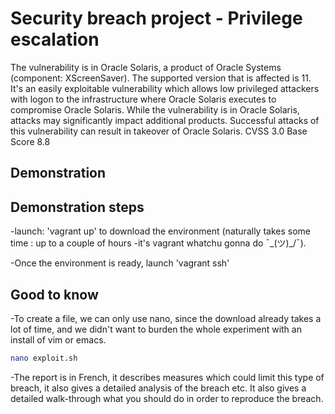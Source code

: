 # Security breach project - Privilege escalation

The vulnerability is in Oracle Solaris, a product of Oracle Systems (component: XScreenSaver). The supported version that is affected is 11. It's an easily exploitable vulnerability which allows low privileged attackers with logon to the infrastructure where Oracle Solaris executes to compromise Oracle Solaris. While the vulnerability is in Oracle Solaris, attacks may significantly impact additional products.
Successful attacks of this vulnerability can result in takeover of Oracle Solaris. CVSS 3.0 Base Score 8.8

## Demonstration

## Demonstration steps

-launch: 'vagrant up' to download the environment (naturally takes some time : up to a couple of hours -it's vagrant whatchu gonna do  ¯\_(ツ)_/¯).

-Once the environment is ready, launch 'vagrant ssh'

## Good to know

-To create a file, we can only use nano, since the download already takes a lot of time, and we didn't want to burden the whole experiment with an install of vim or emacs.

```bash
nano exploit.sh
```

-The report is in French, it describes measures which could limit this type of breach, it also gives a detailed analysis of the breach etc. It also gives a detailed walk-through what you should do in order to reproduce the breach. 
